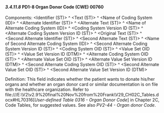 #### *3.4.11.8* PD1-8 Organ Donor Code (CWE) 00760

Components: &lt;Identifier (ST)> ^ &lt;Text (ST)> ^ &lt;Name of Coding System (ID)> ^ &lt;Alternate Identifier (ST)> ^ &lt;Alternate Text (ST)> ^ &lt;Name of Alternate Coding System (ID)> ^ &lt;Coding System Version ID (ST)> ^ &lt;Alternate Coding System Version ID (ST)> ^ &lt;Original Text (ST)> ^ &lt;Second Alternate Identifier (ST)> ^ &lt;Second Alternate Text (ST)> ^ &lt;Name of Second Alternate Coding System (ID)> ^ &lt;Second Alternate Coding System Version ID (ST)> ^ &lt;Coding System OID (ST)> ^ &lt;Value Set OID (ST)> ^ &lt;Value Set Version ID (DTM)> ^ &lt;Alternate Coding System OID (ST)> ^ &lt;Alternate Value Set OID (ST)> ^ &lt;Alternate Value Set Version ID (DTM)> ^ &lt;Second Alternate Coding System OID (ST)> ^ &lt;Second Alternate Value Set OID (ST)> ^ &lt;Second Alternate Value Set Version ID (DTM)>

Definition: This field indicates whether the patient wants to donate his/her organs and whether an organ donor card or similar documentation is on file with the healthcare organization. Refer to file:///E:\V2\v2.9%20final%20Nov%20from%20Frank\V29_CH02C_Tables.docx#HL70316[_User-defined Table 0316 - Organ Donor Code_] in Chapter 2C, Code Tables, for suggested values. See also _PV2-44 - Organ donor Code_.
